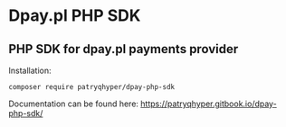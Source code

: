 # Dpay.pl PHP SDK
## PHP SDK for dpay.pl payments provider

Installation:
```
composer require patryqhyper/dpay-php-sdk
```

Documentation can be found here:
https://patryqhyper.gitbook.io/dpay-php-sdk/